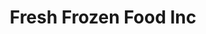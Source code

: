---
title: "Fresh Frozen Food Inc"
url: /monrovia/fresh-frozen-food-inc-un-drive-3/
shop: Tiefkühl
---